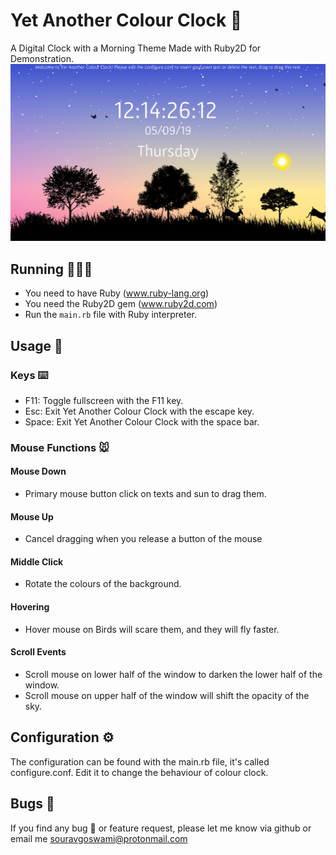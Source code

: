 # Yet Another Colour Clock 🦄
A Digital Clock with a Morning Theme Made with Ruby2D for Demonstration. 
![screenshot](https://github.com/Souravgoswami/yet-another-colour-clock/blob/master/Screenshots/a.png)

## Running 🏃‍♀🏃
+ You need to have Ruby (www.ruby-lang.org)
+ You need the Ruby2D gem (www.ruby2d.com)
+ Run the `main.rb` file with Ruby interpreter.

## Usage 🎉
### Keys ⌨️
+ F11: Toggle fullscreen with the F11 key.
+ Esc: Exit Yet Another Colour Clock with the escape key.
+ Space: Exit Yet Another Colour Clock with the space bar.

### Mouse Functions 🐭
#### Mouse Down
+ Primary mouse button click on texts and sun to drag them.
#### Mouse Up
+ Cancel dragging when you release a button of the mouse
#### Middle Click
+ Rotate the colours of the background.
####  Hovering 
+ Hover mouse on Birds will scare them, and they will fly faster.
#### Scroll Events
+ Scroll mouse on lower half of the window to darken the lower half of the window.
+ Scroll mouse on upper half of the window will shift the opacity of the sky.

## Configuration ⚙️
The configuration can be found with the main.rb file, it's called configure.conf. Edit it to change the behaviour of colour clock.

## Bugs 🐞
If you find any bug 🐛 or feature request, please let me know via github or email me souravgoswami@protonmail.com
